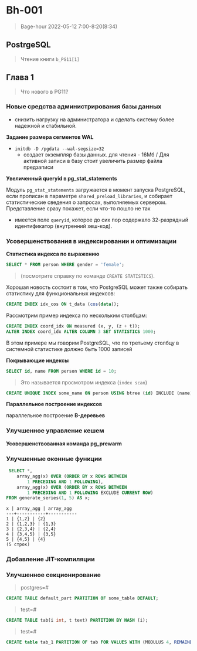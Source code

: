 # Bh-001

> Bage-hour
> 2022-05-12 7:00-8:20(8:34)

## PostrgeSQL

> Чтение книги `b_PG11[1]`

## Глава 1

> Что нового в PG11?

### Новые средства администрирования базы данных

+ снизить нагрузку на администратора и сделать систему более надежной и стабильной.

**Задание размера сегментов WAL**

- `initdb -D /pgdata --wal-segsize=32`
  - создает экземпляр базы данных.
для чтения - 16Мб / Для активной записи в базу стоит увеличить размер файла предзаписи

**Увеличенный queryid в pg_stat_statements**

Модуль `pg_stat_statements` загружается в момент запуска PostgreSQL, если прописан в параметре `shared_preload_libraries`, и собирает статистические сведения о запросах, выполняемых сервером. Представление сразу покажет, если что-то пошло не так

  - имеется поле `queryid`, которое до сих пор содержало 32-разрядный идентификатор (внутренний хеш-код).

### Усовершенствования в индексировании и оптимизации

**Статистика индекса по выражению**

```sql
SELECT * FROM person WHERE gender = 'female';
```

> (посмотрите справку по команде `CREATE STATISTICS`).

Хорошая новость состоит в том, что PostgreSQL может также собирать статистику для функциональных индексов:

```sql
CREATE INDEX idx_cos ON t_data (cos(data));
```

Рассмотрим пример индекса по нескольким столбцам:

```sql
CREATE INDEX coord_idx ON measured (x, y, (z + t));
ALTER INDEX coord_idx ALTER COLUMN 3 SET STATISTICS 1000;
```

В этом примере мы говорим PostgreSQL, что по третьему столбцу в системной статистике должно быть 1000 записей

**Покрывающие индексы**

```sql
SELECT id, name FROM person WHERE id = 10;
```
> Это называется просмотром индекса (`index scan`)

```sql
CREATE UNIQUE INDEX some_name ON person USING btree (id) INCLUDE (name);
```

**Параллельное построение индексов**

параллельное построение __B-деревьев__

### Улучшенное управление кешем

**Усовершенствованная команда pg_prewarm**

### Улучшенные оконные функции

```sql
 SELECT *,
	array_agg(x) OVER (ORDER BY x ROWS BETWEEN
		1 PRECEDING AND 1 FOLLOWING),
	array_agg(x) OVER (ORDER BY x ROWS BETWEEN
		1 PRECEDING AND 1 FOLLOWING EXCLUDE CURRENT ROW)
FROM generate_series(1, 5) AS x;
```
```terminal
x | array_agg | array_agg
---+-----------+-----------
1 | {1,2} | {2}
2 | {1,2,3} | {1,3}
3 | {2,3,4} | {2,4}
4 | {3,4,5} | {3,5}
5 | {4,5} | {4}
(5 строк)
```

### Добавление JIT-компиляции

### Улучшенное секционирование

> postgres=# 

```sql
CREATE TABLE default_part PARTITION OF some_table DEFAULT;
```

> test=#

```sql
CREATE TABLE tab(i int, t text) PARTITION BY HASH (i);
```

> test=#

```sql
CREATE table tab_1 PARTITION OF tab FOR VALUES WITH (MODULUS 4, REMAINDER 0);
```
